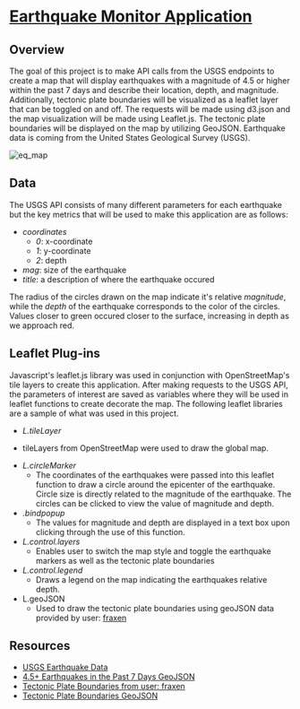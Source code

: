 # [Earthquake Monitor Application](https://cxnoii.github.io/Earthquake_Monitor/)

## Overview
The goal of this project is to make API calls from the USGS endpoints to create a map that will display earthquakes with a magnitude of 4.5 or higher within the past 7 days and describe their location, depth, and magnitude. Additionally, tectonic plate boundaries will be visualized as a leaflet layer that can be toggled on and off. The requests will be made using d3.json and the map visualization will be made using Leaflet.js. The tectonic plate boundaries will be displayed on the map by utilizing GeoJSON. Earthquake data is coming from the United States Geological Survey (USGS).

![eq_map](https://user-images.githubusercontent.com/114107454/224603182-510f94cb-c7c9-4f83-968b-8d3eeecf45c5.jpg)

## Data
The USGS API consists of many different parameters for each earthquake but the key metrics that will be used to make this application are as follows:
* _coordinates_
  - _0_: x-coordinate
  - _1_: y-coordinate
  - _2_: depth
* _mag_: size of the earthquake
* _title_: a description of where the earthquake occured

The radius of the circles drawn on the map indicate it's relative _magnitude_, while the _depth_ of the earthquake corresponds to the color of the circles. Values closer to green occured closer to the surface, increasing in depth as we approach red.

## Leaflet Plug-ins
Javascript's leaflet.js library was used in conjunction with OpenStreetMap's tile layers to create this application. After making requests to the USGS API, the parameters of interest are saved as variables where they will be used in leaflet functions to create decorate the map. The following leaflet libraries are a sample of what was used in this project.

*  _L.tileLayer_
  - tileLayers from OpenStreetMap were used to draw the global map.

* _L.circleMarker_
  - The coordinates of the earthquakes were passed into this leaflet function to draw a circle around the epicenter of the earthquake. Circle size is directly related to the magnitude of the earthquake. The circles can be clicked to view the value of magnitude and depth.
* _.bindpopup_
  - The values for magnitude and depth are displayed in a text box upon clicking through the use of this function.
* _L.control.layers_
  - Enables user to switch the map style and toggle the earthquake markers as well as the tectonic plate boundaries
* _L.control.legend_
  - Draws a legend on the map indicating the earthquakes relative depth. 
* L.geoJSON
  - Used to draw the tectonic plate boundaries using geoJSON data provided by user: [fraxen](https://github.com/fraxen/tectonicplates)

## Resources
* [USGS Earthquake Data](https://earthquake.usgs.gov/earthquakes/feed/v1.0/geojson.php)
* [4.5+ Earthquakes in the Past 7 Days GeoJSON](https://earthquake.usgs.gov/earthquakes/feed/v1.0/summary/4.5_week.geojson)
* [Tectonic Plate Boundaries from user: fraxen](https://github.com/fraxen/tectonicplates)
* [Tectonic Plate Boundaries GeoJSON](https://raw.githubusercontent.com/fraxen/tectonicplates/master/GeoJSON/PB2002_boundaries.json)

